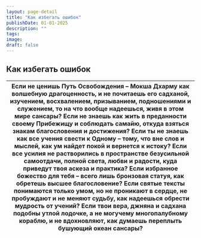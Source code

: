 ```yaml
---
layout: page-detail
title: "Как избегать ошибок"
publishDate: 01-01-2025
description: ""
tags:
image:
draft: false
---
```


## Как избегать ошибок
| Если не ценишь Путь Освобождения – Мокша Дхарму  как волшебную драгоценность,  и не почитаешь его садханой, изучением, восхвалением,  призыванием, подношениями и служением, то на что вообще надеешься, живя в этом мире сансары? Если не знаешь как жить в преданности своему Прибежищу  и соблюдать самайю, откуда взяться знакам благословения и достижения? Если ты не знаешь как все учения свести к Одному –  тому, что вне слов и мыслей, как ум найдет покой и вернется к истоку? Если все усилия не растворились  в пространстве безусильной самоотдачи,  полной света, любви и радости, куда приведут твоя аскеза и практика? Если избранное божество для тебя –  всего лишь бронзовая статуя, как обретешь высшее благословение? Если святые тексты понимаются только умом,  но не проникают в сердце,  не пробуждают и не меняют судьбу, как надеешься обрести мудрость от учений? Если твои вера, джняна и садхана подобны утлой лодочке,  а не могучему многопалубному кораблю, и не вдохновляют, как думаешь переплыть бушующий океан сансары? |
| -------------------------------------------------------------------------------------------------------------------------------------------------------------------------------------------------------------------------------------------------------------------------------------------------------------------------------------------------------------------------------------------------------------------------------------------------------------------------------------------------------------------------------------------------------------------------------------------------------------------------------------------------------------------------------------------------------------------------------------------------------------------------------------------------------------------------------------------------------------------------------------------------------------------------------------------------------------------------------------------------------------------------------------------------------------- |
  
  
